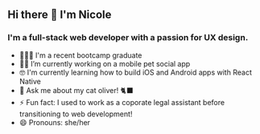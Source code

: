 ## Hi there 👋 I'm Nicole

### I'm a full-stack web developer with a passion for UX design.

- 👩🏻‍🎓 I'm a recent bootcamp graduate
- ✍🏻 I’m currently working on a mobile pet social app
- 🤓 I'm currently learning how to build iOS and Android apps with React Native
- 💬 Ask me about my cat oliver! 🐈‍⬛
- ⚡ Fun fact: I used to work as a coporate legal assistant before transitioning to web development!
- 😄 Pronouns: she/her
